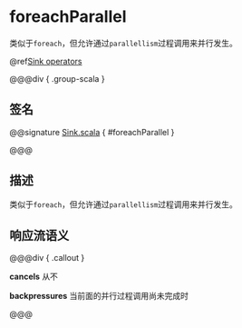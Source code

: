 # foreachParallel

类似于`foreach`，但允许通过`parallellism`过程调用来并行发生。

@ref[Sink operators](../index.md#sink-operators)

@@@div { .group-scala }

## 签名

@@signature [Sink.scala](/akka-stream/src/main/scala/akka/stream/scaladsl/Sink.scala) { #foreachParallel }

@@@

## 描述

类似于`foreach`，但允许通过`parallellism`过程调用来并行发生。

## 响应流语义

@@@div { .callout }

**cancels** 从不

**backpressures** 当前面的并行过程调用尚未完成时

@@@

